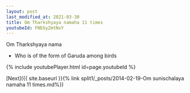 ```yaml
---
layout: post
last_modified_at: 2021-03-30
title: Om Tharkshyaya namaha 11 times
youtubeId: FNEGyZmtNxY
---
```

 
 
Om Tharkshyaya nama 
 
 -  Who is of the form of Garuda among birds 
 
  
 
  
 
 
 
 
 
 


{% include youtubePlayer.html id=page.youtubeId %}
 
[Next]({{ site.baseurl }}{% link  split1/_posts/2014-02-19-Om sunischalaya namaha 11 times.md%})
 

